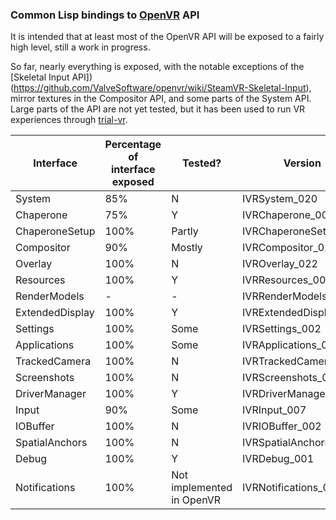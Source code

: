 ### Common Lisp bindings to [OpenVR](https://github.com/ValveSoftware/openvr/) API

It is intended that at least most of the OpenVR API will be exposed to a fairly high level, still a work in progress.

So far, nearly everything is exposed, with the notable exceptions of the [Skeletal Input API])(https://github.com/ValveSoftware/openvr/wiki/SteamVR-Skeletal-Input), mirror textures in the Compositor API, and some parts of the System API. Large parts of the API are not yet tested, but it has been used to run VR experiences through [trial-vr](https://github.com/selwynsimsek/trial-vr).

Interface | Percentage of interface exposed | Tested? | Version
--- | --- | --- | ---
System | 85% | N | IVRSystem_020
Chaperone | 75% | Y | IVRChaperone_003
ChaperoneSetup | 100% | Partly | IVRChaperoneSetup_006
Compositor | 90% | Mostly | IVRCompositor_022
Overlay | 100% | N | IVROverlay_022
Resources | 100% | Y | IVRResources_001
RenderModels | -  | - | IVRRenderModels_006
ExtendedDisplay | 100% | Y | IVRExtendedDisplay_001
Settings | 100% | Some | IVRSettings_002
Applications | 100% | Some | IVRApplications_006
TrackedCamera | 100% | N | IVRTrackedCamera_006
Screenshots | 100% | N | IVRScreenshots_001
DriverManager | 100% | Y | IVRDriverManager_001
Input | 90% | Some | IVRInput_007
IOBuffer | 100% | N | IVRIOBuffer_002
SpatialAnchors | 100% | N | IVRSpatialAnchors_001
Debug | 100% | Y | IVRDebug_001
Notifications | 100% | Not implemented in OpenVR | IVRNotifications_002
